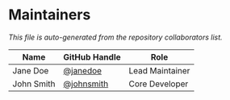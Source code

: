 # Maintainers

_This file is auto-generated from the repository collaborators list._

| Name          | GitHub Handle    | Role             |
|---------------|------------------|------------------|
| Jane Doe      | [@janedoe](https://github.com/janedoe) | Lead Maintainer |
| John Smith    | [@johnsmith](https://github.com/johnsmith) | Core Developer  |
